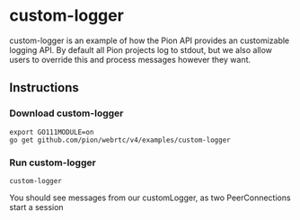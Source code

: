 # custom-logger
custom-logger is an example of how the Pion API provides an customizable
logging API. By default all Pion projects log to stdout, but we also allow
users to override this and process messages however they want.

## Instructions
### Download custom-logger
```
export GO111MODULE=on
go get github.com/pion/webrtc/v4/examples/custom-logger
```

### Run custom-logger
`custom-logger`


You should see messages from our customLogger, as two PeerConnections start a session
